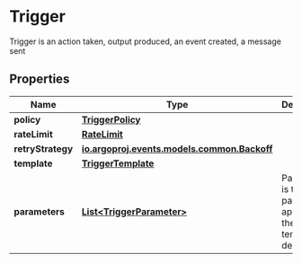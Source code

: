

# Trigger

Trigger is an action taken, output produced, an event created, a message sent
## Properties

Name | Type | Description | Notes
------------ | ------------- | ------------- | -------------
**policy** | [**TriggerPolicy**](TriggerPolicy.md) |  |  [optional]
**rateLimit** | [**RateLimit**](RateLimit.md) |  |  [optional]
**retryStrategy** | [**io.argoproj.events.models.common.Backoff**](io.argoproj.events.models.common.Backoff.md) |  |  [optional]
**template** | [**TriggerTemplate**](TriggerTemplate.md) |  |  [optional]
**parameters** | [**List&lt;TriggerParameter&gt;**](TriggerParameter.md) | Parameters is the list of parameters applied to the trigger template definition |  [optional]



